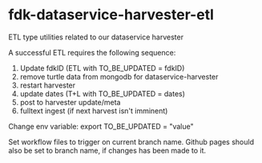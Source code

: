 # fdk-dataservice-harvester-etl
ETL type utilities related to our dataservice harvester

A successful ETL requires the following sequence:

1. Update fdkID (ETL with TO_BE_UPDATED = fdkID)
2. remove turtle data from mongodb for dataservice-harvester
3. restart harvester
4. update dates (T+L with TO_BE_UPDATED = dates)
5. post to harvester update/meta
6. fulltext ingest (if next harvest isn't imminent)

Change env variable: export TO_BE_UPDATED = "value"

Set workflow files to trigger on current branch name.
Github pages should also be set to branch name, if changes has been made to it.